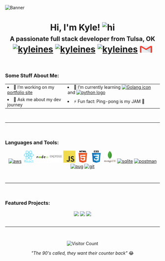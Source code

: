 <!-- BANNER -->
![Banner](https://i.imgur.com/9aYOor3.gif)

<!-- INTRO & SOCIALS -->
<h1 align="center">Hi, I'm Kyle! <img src="https://user-images.githubusercontent.com/1303154/88677602-1635ba80-d120-11ea-84d8-d263ba5fc3c0.gif" width="28px" alt="hi"> <br> 
    <span style="font-size:20px">A passionate full stack developer from Tulsa, OK</span>
    <br>
    <a href="https://linkedin.com/in/kyleines" target="blank"><img align="center" src="https://raw.githubusercontent.com/rahuldkjain/github-profile-readme-generator/master/src/images/icons/Social/linked-in-alt.svg" alt="kyleines" height="30" width="40" /></a>
    <a href="https://twitter.com/kyleines" target="blank"><img align="center" src="https://raw.githubusercontent.com/rahuldkjain/github-profile-readme-generator/master/src/images/icons/Social/twitter.svg" alt="kyleines" height="30" width="40" /></a>
    <a href="https://instagram.com/kyleines/" target="blank"><img align="center" src="https://raw.githubusercontent.com/rahuldkjain/github-profile-readme-generator/master/src/images/icons/Social/instagram.svg" alt="kyleines" height="30" width="40" /></a>
    <a target="_blank" href="mailto:kyleines@gmail.com"><img align="center" src="https://raw.githubusercontent.com/harshalrj25/MasterAssetsRepo/bc99bac4810b461f95ae7cd51fb9ed512ea644fc/gmail.svg" alt="kyleines@gmail.com" height="30" width="40" /></a>
</h1>

<br>

<!-- ABOUT ME -->
<h3 align="left">Some Stuff About Me:</h3>
<table align="center">
    <tr>
        <td><li>🔭  I’m working on my <a target="_blank" href="kyleines.github.io">portfolio site</a></li></td>
        <td><li>🌱  I’m currently learning <a target="_blank" href="https://go.dev/" ><img src="https://upload.wikimedia.org/wikipedia/commons/thumb/0/05/Go_Logo_Blue.svg/1200px-Go_Logo_Blue.svg.png" alt="Golang icon" width="35"/></a> and <a target="_blank" href="https://www.python.org/"><img src="https://raw.githubusercontent.com/rahuldkjain/github-profile-readme-generator/c919601f7ee4d1b5a7ed75a4250601c32395c45c/src/images/icons/ProgrammingLanguages/python.svg" alt="python logo" width="20"/></a></li></td>
    </tr>
    <tr>
        <td><li>💬  Ask me about my dev journey</li></td>
        <td><li>⚡  Fun fact: Ping-pong is my JAM 🏓</li></td>
    </tr>
</table>

<br>

---

<br>

<!-- LANGUAGES & TOOLS -->
<h3 align="left">Languages and Tools:</h3> 
<p align="center"> 
    <a href="https://aws.amazon.com" target="_blank"> <img src="https://raw.githubusercontent.com/rahuldkjain/github-profile-readme-generator/c919601f7ee4d1b5a7ed75a4250601c32395c45c/src/images/icons/Devops/aws.svg" alt="aws" width="40" height="40"/></a>
    <a href="https://reactjs.org/" target="_blank"> <img src="https://raw.githubusercontent.com/devicons/devicon/master/icons/react/react-original-wordmark.svg" alt="react" width="40" height="40"/></a>
    <a href="https://nodejs.org" target="_blank"> <img src="https://raw.githubusercontent.com/devicons/devicon/master/icons/nodejs/nodejs-original-wordmark.svg" alt="nodejs" width="40" height="40"/></a>
    <a href="https://expressjs.com" target="_blank"> <img src="https://raw.githubusercontent.com/devicons/devicon/master/icons/express/express-original-wordmark.svg" alt="express" width="40" height="40"/></a>
    <a href="https://developer.mozilla.org/en-US/docs/Web/JavaScript" target="_blank"> <img src="https://raw.githubusercontent.com/devicons/devicon/master/icons/javascript/javascript-original.svg" alt="javascript" width="40" height="40"/></a> 
    <a href="https://www.w3.org/html/" target="_blank"> <img src="https://raw.githubusercontent.com/devicons/devicon/master/icons/html5/html5-original-wordmark.svg" alt="html5" width="40" height="40"/></a>
    <a href="https://www.w3schools.com/css/" target="_blank"> <img src="https://raw.githubusercontent.com/devicons/devicon/master/icons/css3/css3-original-wordmark.svg" alt="css3" width="40" height="40"/></a>
    <a href="https://www.mongodb.com/" target="_blank"> <img src="https://raw.githubusercontent.com/devicons/devicon/master/icons/mongodb/mongodb-original-wordmark.svg" alt="mongodb" width="40" height="40"/></a>
    <a href="https://www.sqlite.org/" target="_blank"> <img src="https://www.vectorlogo.zone/logos/sqlite/sqlite-icon.svg" alt="sqlite" width="40" height="40"/></a>
    <a href="https://postman.com" target="_blank"><img src="https://www.vectorlogo.zone/logos/getpostman/getpostman-icon.svg" alt="postman" width="40" height="40"/></a>
    <a href="https://pugjs.org" target="_blank"> <img src="https://cdn.worldvectorlogo.com/logos/pug.svg" alt="pug" width="40" height="40"/></a>
    <a href="https://git-scm.com/" target="_blank"> <img src="https://www.vectorlogo.zone/logos/git-scm/git-scm-icon.svg" alt="git" width="40" height="40"/></a>
</p>

<br>

---

<br>

<!-- PROJECT REPOS -->
<h3 align="left">Featured Projects:</h3>
<div align="center">
    <a target="_blank" href="https://github.com/kyleines/Full-Stack-React-App-with-a-Rest-API"><img src="https://github-readme-stats.vercel.app/api/pin/?username=kyleines&repo=full-stack-react-app-with-a-rest-api" width="300"/></a>
    <a target="_blank" href="https://github.com/kyleines/School-Database-REST-API"><img src="https://github-readme-stats.vercel.app/api/pin/?username=kyleines&repo=School-Database-REST-API" width="300"/></a>
    <a target="_blank" href="https://github.com/kyleines/SQL-Library-Manager"><img src="https://github-readme-stats.vercel.app/api/pin/?username=kyleines&repo=sql-library-manager" width="300"/></a>
    <!-- <a target="_blank" href="https://github.com/kyleines/React-Gallery-App "><img src="https://github-readme-stats.vercel.app/api/pin/?username=kyleines&repo=React-Gallery-App" width="300"/></a>
    <a target="_blank" href="https://github.com/kyleines/Project-Portfolio"><img src="https://github-readme-stats.vercel.app/api/pin/?username=kyleines&repo=Project-Portfolio" width="300"/></a>
    <a target="_blank" href="https://github.com/kyleines/Employee-Directory"><img src="https://github-readme-stats.vercel.app/api/pin/?username=kyleines&repo=Employee-Directory" width="300"/></a>
    <a target="_blank" href="https://github.com/kyleines/Phrase-Hunter-Game"><img src="https://github-readme-stats.vercel.app/api/pin/?username=kyleines&repo=Phrase-Hunter-Game" width="300"/></a>
    <a target="_blank" href="https://github.com/kyleines/Interactive-Form"><img src="https://github-readme-stats.vercel.app/api/pin/?username=kyleines&repo=Interactive-Form" width="300"/></a>
    <a target="_blank" href="https://github.com/kyleines/Student-Directory"><img src="https://github-readme-stats.vercel.app/api/pin/?username=kyleines&repo=Student-Directory" width="300"/></a>
    <a target="_blank" href="https://github.com/kyleines/a_random_quote_generator-v1"><img src="https://github-readme-stats.vercel.app/api/pin/?username=kyleines&repo=a_random_quote_generator-v1" width="300"/></a> -->
</div>

<br>

---

<br>

<div align="center">

![Visitor Count](https://profile-counter.glitch.me/kyleines/count.svg)

*"The 90's called, they want their counter back"* 😂

</div>

<!-- <h3 align="left">Stats:</h3>
<p align="center"><img src="https://github-readme-stats.vercel.app/api?username=kyleines&show_icons=true&locale=en" alt="kyleines" /></p> -->

